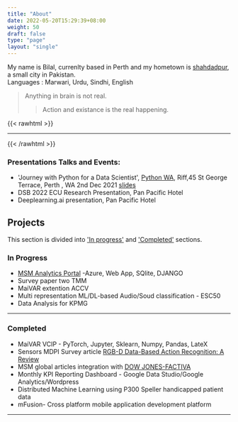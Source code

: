 ```yaml
---
title: "About"
date: 2022-05-20T15:29:39+08:00
weight: 50
draft: false
type: "page"
layout: "single"
---
```


My name is Bilal, currenlty based in Perth and my hometown is [shahdadpur](https://www.google.com/maps/place/Insaf+City,+Sanghar,+Sindh+68030,+Pakistan/@25.9200676,68.616314,18z/data=!3m1!4b1!4m13!1m7!3m6!1s0x394bc1f0ca344dc1:0x9727173f2e5717c2!2zU2jEgWhkxIFkcHVyLCBTYW5naGFyLCBTaW5kaCwgUGFraXN0YW4!3b1!8m2!3d25.9268081!4d68.6260691!3m4!1s0x394bc1f7872af45f:0x11946b098021eac7!8m2!3d25.9202148!4d68.6174995), a small city in Pakistan.  
Languages : Marwari, Urdu, Sindhi, English 


> Anything in brain is not real.
>
>> Action and existance is the real happening.

{{< rawhtml >}}
 <hr>
 
{{< /rawhtml >}}





### Presentations Talks and Events: 

* 'Journey with Python for a Data Scientist', [Python WA](https://www.meetup.com/en-AU/pythonwa/), Riff,45 St George Terrace, Perth , WA  2nd Dec 2021 [slides](https://docs.google.com/presentation/d/1R1UuV3GALCZtFOgCDIpLZ4lwWu4KCmyO/edit?usp=sharing&ouid=100315627508432402009&rtpof=true&sd=true)
* DSB 2022 ECU Research Presentation, Pan Pacific Hotel
* Deeplearning.ai presentation, Pan Pacific Hotel



## Projects

This section is divided into ['In progress'](#in-progress) and ['Completed'](#completed) sections.  

### In Progress

* [MSM Analytics Portal](http://msmcloud.azurewebsites.net) -Azure, Web App, SQlite, DJANGO
* Survey paper two TMM
* MaiVAR extention  ACCV
* Multi representation ML/DL-based Audio/Soud classification - ESC50
* Data Analysis for KPMG

***

### Completed
* MaiVAR VCIP - PyTorch, Jupyter, Sklearn, Numpy, Pandas, LateX
* Sensors MDPI Survey article [RGB-D Data-Based Action Recognition: A Review](https://www.mdpi.com/1424-8220/21/12/4246)
* MSM global articles integration with [DOW JONES-FACTIVA](https://www.dowjones.com/professional/factiva/)
* Monthly KPI Reporting Dashboard - Google Data Studio/Google Analytics/Wordpress
* Distributed Machine Learning using P300 Speller handicapped patient data
* mFusion- Cross platform mobile application development platform

***